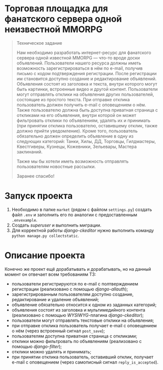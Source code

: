 # Торговая площадка для фанатского сервера одной неизвестной MMORPG

> Техническое задание
> 
> Нам необходимо разработать интернет-ресурс для фанатского сервера одной известной MMORPG — что-то вроде доски объявлений. Пользователи нашего ресурса должны иметь возможность зарегистрироваться в нём по e-mail, получив письмо с кодом подтверждения регистрации. После регистрации им становится доступно создание и редактирование объявлений. Объявления состоят из заголовка и текста, внутри которого могут быть картинки, встроенные видео и другой контент. Пользователи могут отправлять отклики на объявления других пользователей, состоящие из простого текста. При отправке отклика пользователь должен получить e-mail с оповещением о нём. Также пользователю должна быть доступна приватная страница с откликами на его объявления, внутри которой он может фильтровать отклики по объявлениям, удалять их и принимать (при принятии отклика пользователю, оставившему отклик, также должно прийти уведомление). Кроме того, пользователь обязательно должен определить объявление в одну из следующих категорий: Танки, Хилы, ДД, Торговцы, Гилдмастеры, Квестгиверы, Кузнецы, Кожевники, Зельевары, Мастера заклинаний.
> 
> Также мы бы хотели иметь возможность отправлять пользователям новостные рассылки.
> 
> Заранее спасибо!

# Запуск проекта

1. Необходимо в папке `market` (рядом с файлом `settings.py`) создать файл `.env` и заполнить его по аналогии с предоставленным `.envexample`.
2. Создать _superuser_ и выполнить миграции.
3. Для корректной работы _django-ckeditor_ нужно выполнить команду `python manage.py collectstatic`.

# Описание проекта

Конечно же проект ещё дорабатывать и дорабатывать, но на данный момент он отвечает всем требованиям ТЗ:
- пользователи регистрируются по e-mail с полтверждением регистрации (реализовано с помощью _django-allauth_);
- зарегистрированным пользователям доступно создание, редактирование и удаление объявлений;
- объявление обязательно относится к одном из заданных категорий;
- объявления состоят из заголовка и мультимедийного контента (реализовано с помощью _WYSIWYG_-плагина _django-ckeditor_);
- пользователи могут отправлять текстовые отклики на объявления;
- при отправке отклика пользователь получает e-mail с оповещением о нём (через встроенный сигнал `post_save`);
- пользователям доступна приватная страница с откликами;
- отклики можно фильтровать по объявлениям (реализовано с помощью _django-filter_);
- отклики можно удалять и принимать;
- при принятии отклика пользователь, оставивший отклик, получает e-mail с оповещением (через самописный сигнал `reply_is_accepted`).
